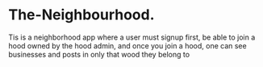 # The-Neighbourhood.
Tis is a neighborhood app where a user must signup first, be able to join a hood owned by the hood admin, and once you join a hood, one can see businesses and posts in only that wood they belong to
